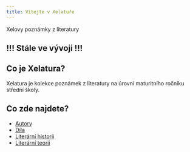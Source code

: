 ```yaml
---
title: Vítejte v Xelatuře
---
```

Xelovy poznámky z literatury

## !!! Stále ve vývoji !!!

## Co je Xelatura?

Xelatura je kolekce poznámek z literatury na úrovni maturitního ročníku střední školy.

## Co zde najdete?

- [Autory](Autoři.md)
- [Díla](Díla.md)
- [Literární historii](Literární%20historie.md)
- [Literární teorii](Literární%20teorie.md)
